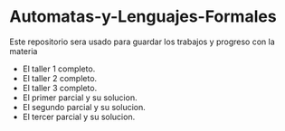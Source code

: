 # Automatas-y-Lenguajes-Formales

Este repositorio sera usado para guardar los trabajos y progreso con la materia

- El taller 1 completo.
- El taller 2 completo.
- El taller 3 completo.
- El primer parcial y su solucion.
- El segundo parcial y su solucion.
- El tercer parcial y su solucion.
